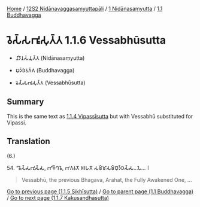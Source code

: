 
[Home](/) / [12S2 Nidānavaggasaṃyuttapāḷi](../...md) / [1 Nidānasaṃyutta](...md) / [1.1 Buddhavagga](../12S2/1/1.1.md)

# 𑀯𑁂𑀲𑁆𑀲𑀪𑀽𑀲𑀼𑀢𑁆𑀢 1.1.6 Vessabhūsutta

* 𑀦𑀺𑀤𑀸𑀦𑀲𑀁𑀬𑀼𑀢𑁆𑀢 (Nidānasaṃyutta)

* 𑀩𑀼𑀤𑁆𑀥𑀯𑀕𑁆𑀕 (Buddhavagga)

* 𑀯𑁂𑀲𑁆𑀲𑀪𑀽𑀲𑀼𑀢𑁆𑀢 (Vessabhūsutta)

## Summary

This is the same text as [1.1.4 Vipassīsutta](1.1.4.md) but with Vessabhū substituted for Vipassi.

## Translation

(6.)

54\. “𑀯𑁂𑀲𑁆𑀲𑀪𑀼𑀲𑁆𑀲, 𑀪𑀺𑀓𑁆𑀔𑀯𑁂, 𑀪𑀕𑀯𑀢𑁄 𑀅𑀭𑀳𑀢𑁄 𑀲𑀫𑁆𑀫𑀸𑀲𑀫𑁆𑀩𑀼𑀤𑁆𑀥𑀲𑁆𑀲…𑀧𑁂… 𑁇

> Vessabhū, the previous Bhagava, Arahat, the Fully Awakened One, ...

[Go to previous page (1.1.5 Sikhīsutta)](1.1.5.md) / [Go to parent page (1.1 Buddhavagga)](../12S2/1/1.1.md) / [Go to next page (1.1.7 Kakusandhasutta)](1.1.7.md)
